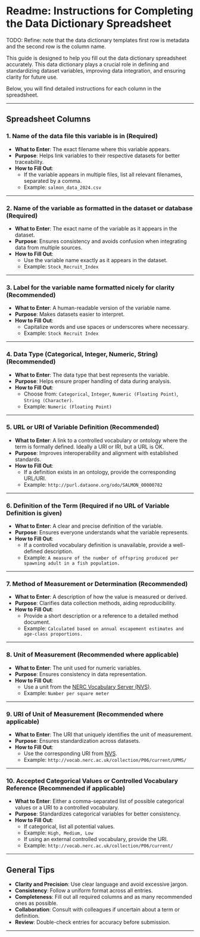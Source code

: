# **Readme: Instructions for Completing the Data Dictionary Spreadsheet**

TODO: Refine: note that the data dictionary templates first row is metadata and the second row is the column name.

This guide is designed to help you fill out the data dictionary spreadsheet accurately. This data dictionary plays a crucial role in defining and standardizing dataset variables, improving data integration, and ensuring clarity for future use.

Below, you will find detailed instructions for each column in the spreadsheet.

---

## **Spreadsheet Columns**

### **1. Name of the data file this variable is in** (Required)
- **What to Enter**: The exact filename where this variable appears.
- **Purpose**: Helps link variables to their respective datasets for better traceability.
- **How to Fill Out**:
  - If the variable appears in multiple files, list all relevant filenames, separated by a comma.
  - Example: `salmon_data_2024.csv`

---

### **2. Name of the variable as formatted in the dataset or database** (Required)
- **What to Enter**: The exact name of the variable as it appears in the dataset.
- **Purpose**: Ensures consistency and avoids confusion when integrating data from multiple sources.
- **How to Fill Out**:
  - Use the variable name exactly as it appears in the dataset.
  - Example: `Stock_Recruit_Index`

---

### **3. Label for the variable name formatted nicely for clarity** (Recommended)
- **What to Enter**: A human-readable version of the variable name.
- **Purpose**: Makes datasets easier to interpret.
- **How to Fill Out**:
  - Capitalize words and use spaces or underscores where necessary.
  - Example: `Stock Recruit Index`

---

### **4. Data Type (Categorical, Integer, Numeric, String)** (Recommended)
- **What to Enter**: The data type that best represents the variable.
- **Purpose**: Helps ensure proper handling of data during analysis.
- **How to Fill Out**:
  - Choose from: `Categorical`, `Integer`, `Numeric (Floating Point)`, `String (Character)`.
  - Example: `Numeric (Floating Point)`

---

### **5. URL or URI of Variable Definition** (Recommended)
- **What to Enter**: A link to a controlled vocabulary or ontology where the term is formally defined. Ideally a URI or IRI, but a URL is OK.
- **Purpose**: Improves interoperability and alignment with established standards.
- **How to Fill Out**:
  - If a definition exists in an ontology, provide the corresponding URL/URI.
  - Example: `http://purl.dataone.org/odo/SALMON_00000782`

---

### **6. Definition of the Term** (Required if no URL of Variable Definition is given)
- **What to Enter**: A clear and precise definition of the variable.
- **Purpose**: Ensures everyone understands what the variable represents.
- **How to Fill Out**:
  - If a controlled vocabulary definition is unavailable, provide a well-defined description.
  - Example: `A measure of the number of offspring produced per spawning adult in a fish population.`

---

### **7. Method of Measurement or Determination** (Recommended)
- **What to Enter**: A description of how the value is measured or derived.
- **Purpose**: Clarifies data collection methods, aiding reproducibility.
- **How to Fill Out**:
  - Provide a short description or a reference to a detailed method document.
  - Example: `Calculated based on annual escapement estimates and age-class proportions.`

---

### **8. Unit of Measurement** (Recommended where applicable)
- **What to Enter**: The unit used for numeric variables.
- **Purpose**: Ensures consistency in data representation.
- **How to Fill Out**:
  - Use a unit from the [NERC Vocabulary Server (NVS)](http://vocab.nerc.ac.uk/collection/P06/current/).
  - Example: `Number per square meter`

---

### **9. URI of Unit of Measurement** (Recommended where applicable)
- **What to Enter**: The URI that uniquely identifies the unit of measurement.
- **Purpose**: Ensures standardization across datasets.
- **How to Fill Out**:
  - Use the corresponding URI from [NVS](http://vocab.nerc.ac.uk/collection/P06/current/).
  - Example: `http://vocab.nerc.ac.uk/collection/P06/current/UPMS/`

---

### **10. Accepted Categorical Values or Controlled Vocabulary Reference** (Recommended if applicable)
- **What to Enter**: Either a comma-separated list of possible categorical values or a URI to a controlled vocabulary.
- **Purpose**: Standardizes categorical variables for better consistency.
- **How to Fill Out**:
  - If categorical, list all potential values.
  - Example: `High, Medium, Low`
  - If using an external controlled vocabulary, provide the URI.
  - Example: `http://vocab.nerc.ac.uk/collection/P06/current/`

---

## **General Tips**

- **Clarity and Precision**: Use clear language and avoid excessive jargon.
- **Consistency**: Follow a uniform format across all entries.
- **Completeness**: Fill out all required columns and as many recommended ones as possible.
- **Collaboration**: Consult with colleagues if uncertain about a term or definition.
- **Review**: Double-check entries for accuracy before submission.

---
